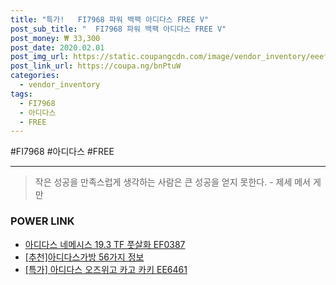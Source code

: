 ```yaml
--- 
title: "특가!   FI7968 파워 백팩 아디다스 FREE V" 
post_sub_title: "  FI7968 파워 백팩 아디다스 FREE V" 
post_money: ₩ 33,300 
post_date: 2020.02.01 
post_img_url: https://static.coupangcdn.com/image/vendor_inventory/eeef/db6519b43446dd2083162bb45664bdecd5cc280938f755fb6ec1bad8092f.jpg 
post_link_url: https://coupa.ng/bnPtuW 
categories: 
  - vendor_inventory 
tags: 
  - FI7968 
  - 아디다스 
  - FREE 
--- 
```

  #FI7968 #아디다스 #FREE 
<hr> 

> 작은 성공을 만족스럽게 생각하는 사람은 큰 성공을 얻지 못한다. - 제세 메서 게만 


### POWER LINK

* <a href="https://blog.naver.com/santokki14/221781633691" target="_blank">아디다스 네메시스 19.3 TF 풋살화 EF0387</a>
* <a href="https://blog.naver.com/fasyy4321/221789659238" target="_blank">[추천]아디다스가방 56가지 정보</a>
* <a href="https://blog.naver.com/santokki14/221788208913" target="_blank">[특가] 아디다스 오즈위고 카고 카키 EE6461</a>
